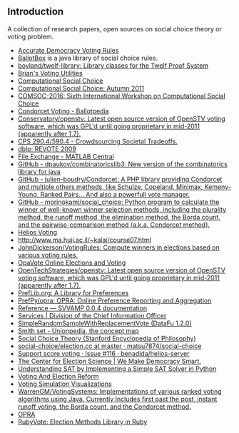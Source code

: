Introduction
-----
A collection of research papers, open sources on social choice theory or voting problem.

- <a href="http://www.accuratedemocracy.com/" target="_blank">Accurate Democracy Voting Rules</a>
- <a href="http://ballotbox.sourceforge.net/#invborda" target="_blank">BallotBox</a> is a java library of social choice rules.
- <a href="https://github.com/boyland/twelf-library" target="_blank">boyland/twelf-library: Library classes for the Twelf Proof System</a>
- <a href="http://bolson.org/voting/vote_util/" target="_blank">Brian&#39;s Voting Utilities</a>
- <a href="https://www.illc.uva.nl/COMSOC/theses.html" target="_blank">Computational Social Choice</a>
- <a href="https://staff.fnwi.uva.nl/u.endriss/teaching/comsoc/2011/" target="_blank">Computational Social Choice: Autumn 2011</a>
- <a href="https://www.irit.fr/COMSOC-2016/acc.shtml" target="_blank">COMSOC-2016: Sixth International Workshop on Computational Social Choice</a>
- <a href="https://ballotpedia.org/Condorcet_Voting#Counting_with_matrices" target="_blank">Condorcet Voting - Ballotpedia</a>
- <a href="https://github.com/Conservatory/openstv" target="_blank">Conservatory/openstv: Latest open source version of OpenSTV voting software, which was GPL&#39;d until going proprietary in mid-2011 (apparently after 1.7).</a>
- <a href="https://www.cs.duke.edu/courses/spring15/compsci290.4/" target="_blank">CPS 290.4/590.4 - Crowdsourcing Societal Tradeoffs.</a>
- <a href="http://dblp.uni-trier.de/db/conf/re/revote2009.html" target="_blank">dblp: REVOTE 2009</a>
- <a href="https://www.mathworks.com/matlabcentral/fileexchange/28521-election/content/election.m?requestedDomain=www.mathworks.com" target="_blank">File Exchange - MATLAB Central</a>
- <a href="https://github.com/dpaukov/combinatoricslib3" target="_blank">GitHub - dpaukov/combinatoricslib3: New version of the combinatorics library for java</a>
- <a href="https://github.com/julien-boudry/Condorcet" target="_blank">GitHub - julien-boudry/Condorcet: A PHP library providing Condorcet and multiple others methods, like Schulze, Copeland, Minimax, Kemeny-Young, Ranked Pairs... And also a powerfull vote manager.</a>
- <a href="https://github.com/morinokami/social_choice" target="_blank">GitHub - morinokami/social_choice: Python program to calculate the winner of well-known winner selection methods, including the plurality method, the runoff method, the elimination method, the Borda count, and the pairwise-comparison method (a.k.a. Condorcet method).</a>
- <a href="https://vote.heliosvoting.org/" target="_blank">Helios Voting</a>
- <a href="http://www.ma.huji.ac.il/~kalai/course07.html" target="_blank">http://www.ma.huji.ac.il/~kalai/course07.html</a>
- <a href="https://github.com/JohnDickerson/VotingRules" target="_blank">JohnDickerson/VotingRules: Compute winners in elections based on various voting rules.</a>
- <a href="http://www.opavote.com/" target="_blank">OpaVote Online Elections and Voting</a>
- <a href="https://github.com/OpenTechStrategies/openstv" target="_blank">OpenTechStrategies/openstv: Latest open source version of OpenSTV voting software, which was GPL&#39;d until going proprietary in mid-2011 (apparently after 1.7).</a>
- <a href="http://www.preflib.org/" target="_blank">PrefLib.org: A Library for Preferences</a>
- <a href="https://github.com/PrefPy/opra" target="_blank">PrefPy/opra: OPRA: Online Preference Reporting and Aggregation</a>
- <a href="http://svvamp.readthedocs.io/en/latest/reference.html" target="_blank">Reference — SVVAMP 0.0.4 documentation</a>
- <a href="http://dotcio.rpi.edu/services/" target="_blank">Services | Division of the Chief Information Officer</a>
- <a href="http://datafu.incubator.apache.org/docs/datafu/1.2.0/datafu/pig/sampling/SimpleRandomSampleWithReplacementVote.html" target="_blank">SimpleRandomSampleWithReplacementVote (DataFu 1.2.0)</a>
- <a href="http://en.unionpedia.org/i/Smith_set" target="_blank">Smith set - Unionpedia, the concept map</a>
- <a href="http://plato.stanford.edu/entries/social-choice/" target="_blank">Social Choice Theory (Stanford Encyclopedia of Philosophy)</a>
- <a href="https://github.com/matsu7874/social-choice/blob/master/election.cc" target="_blank">social-choice/election.cc at master · matsu7874/social-choice</a>
- <a href="https://github.com/benadida/helios-server/issues/116" target="_blank">Support score voting · Issue #116 · benadida/helios-server</a>
- <a href="https://electology.org/" target="_blank">The Center for Election Science | We Make Democracy Smart.</a>
- <a href="http://sahandsaba.com/understanding-sat-by-implementing-a-simple-sat-solver-in-python.html" target="_blank">Understanding SAT by Implementing a Simple SAT Solver in Python</a>
- <a href="https://bolson.org/voting/" target="_blank">Voting And Election Reform</a>
- <a href="http://zesty.ca/voting/sim/" target="_blank">Voting Simulation Visualizations</a>
- <a href="https://github.com/WarrenGM/VotingSystems" target="_blank">WarrenGM/VotingSystems: Implementations of various ranked voting algorithms using Java. Currently Includes first past the post, instant runoff voting, the Borda count, and the Condorcet method.</a>
- <a href="http://opra.cs.rpi.edu:8000/polls/main" target="_blank">OPRA</a>
- <a href="http://rubyvote.rubyforge.org/" target="_blank">RubyVote: Election Methods Library in Ruby</a>
